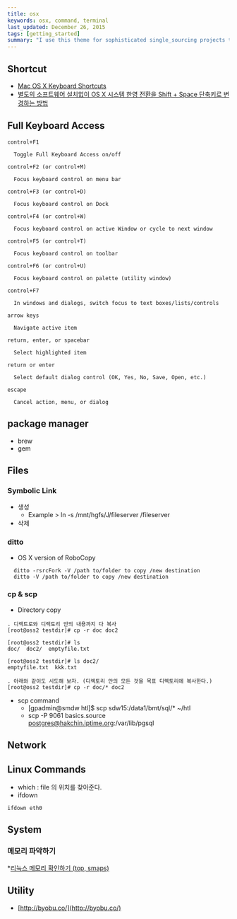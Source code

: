 ```yaml
---
title: osx
keywords: osx, command, terminal
last_updated: December 26, 2015
tags: [getting_started]
summary: "I use this theme for sophisticated single_sourcing projects that I work on as a professional technical writer."
---
```


## Shortcut
* [Mac OS X Keyboard Shortcuts](http://pc.net/resources/shortcuts/mac_os_x)
* [별도의 소프트웨어 설치없이 OS X 시스템 한영 전환을 Shift + Space 단축키로 변경하는 방법](http://macnews.tistory.com/297)


## Full Keyboard Access

```
control+F1

  Toggle Full Keyboard Access on/off

control+F2 (or control+M)

  Focus keyboard control on menu bar

control+F3 (or control+D)

  Focus keyboard control on Dock

control+F4 (or control+W)

  Focus keyboard control on active Window or cycle to next window

control+F5 (or control+T)

  Focus keyboard control on toolbar

control+F6 (or control+U)

  Focus keyboard control on palette (utility window)

control+F7

  In windows and dialogs, switch focus to text boxes/lists/controls

arrow keys

  Navigate active item

return, enter, or spacebar

  Select highlighted item

return or enter

  Select default dialog control (OK, Yes, No, Save, Open, etc.)

escape

  Cancel action, menu, or dialog
```

## package manager

* brew
* gem


## Files

### Symbolic Link

* 생성
  * Example > ln -s /mnt/hgfs/J/fileserver /fileserver
* 삭제

### ditto
* OS X version of RoboCopy

```
  ditto -rsrcFork -V /path to/folder to copy /new destination
  ditto -V /path to/folder to copy /new destination
```


### cp & scp
* Directory copy

```
. 디렉트로와 디렉토리 안의 내용까지 다 복사
[root@oss2 testdir]# cp -r doc doc2

[root@oss2 testdir]# ls
doc/  doc2/  emptyfile.txt

[root@oss2 testdir]# ls doc2/
emptyfile.txt  kkk.txt

. 아래와 같이도 시도해 보자. (디렉토리 안의 모든 것을 목표 디렉토리에 복사한다.)
[root@oss2 testdir]# cp -r doc/* doc2
```

* scp command
  * [gpadmin@smdw htl]$ scp sdw15:/data1/bmt/sql/* ~/htl
  * scp -P 9061 basics.source postgres@hakchin.iptime.org:/var/lib/pgsql


## Network

## Linux Commands
  * which : file 의 위치를 찾아준다.
  * ifdown

```
ifdown eth0
```

## System


### 메모리 파악하기

*[리눅스 메모리 확인하기 (top, smaps)](http://blog.naver.com/PostView.nhn?blogId=hermet&logNo=203507029&parentCategoryNo=&categoryNo=29&viewDate=&isShowPopularPosts=true&from=search)


## Utility
* [http://byobu.co/](http://byobu.co/)

